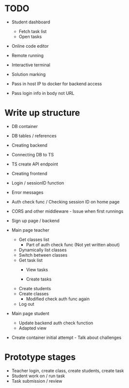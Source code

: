 # TODO
- Student dashboard
    - Fetch task list
    - Open tasks
- Online code editor
- Remote running
- Interactive terminal
- Solution marking

- Pass in host IP to docker for backend access
- Pass login info in body not URL

# Write up structure
- DB container
- DB tables / references
- Creating backend
- Connecting DB to TS
- TS create API endpoint
- Creating frontend
- Login / sessionID function
- Error messages
- Auth check func / Checking session ID on home page
- CORS and other middleware - Issue when first runnings
- Sign up page / backend
- Main page teacher
    - Get classes list
        - Part of auth check func (Not yet written about)
    - Dynamically list classes
    - Switch between classes
    - Get task list
        - View tasks

        - Create tasks
    - Create students
    - Create classes
        - Modified check auth func again
    - Log out
    
- Main page student
    - Update backend auth check function
    - Adapted view

- Create container initial attempt - Talk about challenges

# Prototype stages
- Teacher login, create class, create students, create task
- Student work on / run task
- Task submission / review
